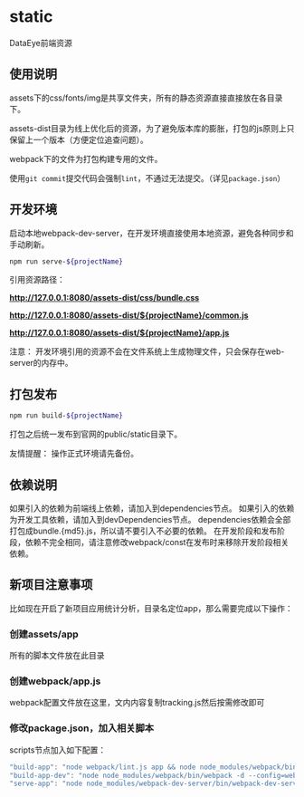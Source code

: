 # static

DataEye前端资源

## 使用说明

assets下的css/fonts/img是共享文件夹，所有的静态资源直接直接放在各目录下。

assets-dist目录为线上优化后的资源，为了避免版本库的膨胀，打包的js原则上只保留上一个版本（方便定位追查问题）。

webpack下的文件为打包构建专用的文件。

使用`git commit`提交代码会强制`lint`，不通过无法提交。（详见`package.json`）

## 开发环境

启动本地webpack-dev-server，在开发环境直接使用本地资源，避免各种同步和手动刷新。

```bash
npm run serve-${projectName}
```

引用资源路径：

**http://127.0.0.1:8080/assets-dist/css/bundle.css**

**http://127.0.0.1:8080/assets-dist/${projectName}/common.js**

**http://127.0.0.1:8080/assets-dist/${projectName}/app.js**

注意：
开发环境引用的资源不会在文件系统上生成物理文件，只会保存在web-server的内存中。

## 打包发布

```bash
npm run build-${projectName}
```

打包之后统一发布到官网的public/static目录下。

友情提醒：
操作正式环境请先备份。

## 依赖说明

如果引入的依赖为前端线上依赖，请加入到dependencies节点。
如果引入的依赖为开发工具依赖，请加入到devDependencies节点。
dependencies依赖会全部打包成bundle.{md5}.js，所以请不要引入不必要的依赖。
在开发阶段和发布阶段，依赖不完全相同，请注意修改webpack/const在发布时来移除开发阶段相关依赖。

## 新项目注意事项

比如现在开启了新项目应用统计分析，目录名定位app，那么需要完成以下操作：

### 创建assets/app

所有的脚本文件放在此目录

### 创建webpack/app.js

webpack配置文件放在这里，文内内容复制tracking.js然后按需修改即可

### 修改package.json，加入相关脚本

scripts节点加入如下配置：

```js
"build-app": "node webpack/lint.js app && node node_modules/webpack/bin/webpack -p --config=webpack/app.js",
"build-app-dev": "node node_modules/webpack/bin/webpack -d --config=webpack/app.js",
"serve-app": "node node_modules/webpack-dev-server/bin/webpack-dev-server --config=webpack/app.js"
```
